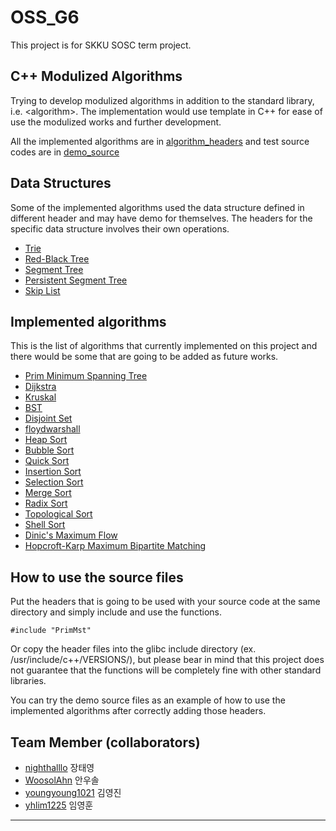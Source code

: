 # OSS_G6

This project is for SKKU SOSC term project. 

C++ Modulized Algorithms 
----
Trying to develop modulized algorithms in addition to the standard library, i.e. \<algorithm\>. The implementation would use template in C++ for ease of use the modulized works and further development.

All the implemented algorithms are in [algorithm\_headers](algorithm_headers/) and test source codes are in [demo\_source](demo_source/)

Data Structures
----
Some of the implemented algorithms used the data structure defined in different header and may have demo for themselves. The headers for the specific data structure involves their own operations.

* [Trie](algorithm_headers/trie.h)
* [Red-Black Tree](algorithm_headers/rbt.h)
* [Segment Tree](algorithm_headers/rquery.h)
* [Persistent Segment Tree](algorithm_headers/rquery.h)
* [Skip List](algorithm_headers/skip_list.h)

Implemented algorithms
----

This is the list of algorithms that currently implemented on this project and there would be some that are going to be added as future works.

 * [Prim Minimum Spanning Tree](algorithm_headers/PrimMst.h) 
 * [Dijkstra](algorithm_headers/dijkstra.h)
 * [Kruskal](algorithm_headers/kruskal.h)
 * [BST](algorithm_headers/BST.h)
 * [Disjoint Set](algorithm_headers/disset.h)
 * [floydwarshall](algorithm_headers/floydwarshall.h)
 * [Heap Sort](algorithm_headers/Heapsort.h)
 * [Bubble Sort](algorithm_headers/bubble_sort.h)
 * [Quick Sort](algorithm_headers/quick_sort.h)
 * [Insertion Sort](algorithm_headers/insertion_sort.h)
 * [Selection Sort](algorithm_headers/selection_sort.h)
 * [Merge Sort](algorithm_headers/merge_sort.h)
 * [Radix Sort](algorithm_headers/radix.h)
 * [Topological Sort](algorithm_headers/Topological.h) 
 * [Shell Sort](algorithm_headers/shell_sort.h)
 * [Dinic's Maximum Flow](algorithm_headers/network_flow.h)
 * [Hopcroft-Karp Maximum Bipartite Matching](algorithm_headers/network_flow.h)
 
How to use the source files
----
Put the headers that is going to be used with your source code at the same directory and simply include and use the functions. 
```
#include "PrimMst"
```
Or copy the header files into the glibc include directory (ex. /usr/include/c++/VERSIONS/), but please bear in mind that this project does not guarantee that the functions will be completely fine with other standard libraries.

You can try the demo source files as an example of how to use the implemented algorithms after correctly adding those headers.

Team Member (collaborators)
----
* [nighthalllo](https://github.com/nighthalllo) 장태영
* [WoosolAhn](https://github.com/WoosolAhn) 안우솔
* [youngyoung1021](https://github.com/youngyoung1021) 김영진
* [yhlim1225](https://github.com/yhlim1225) 임영훈
----


